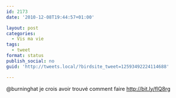 ```yaml
---
id: 2173
date: '2010-12-08T19:44:57+01:00'

layout: post
categories:
  - Vis ma vie
tags:
  - tweet
format: status
publish_social: no
guid: 'http://tweets.local/?birdsite_tweet=12593492224114688'

---
```


@burninghat je crois avoir trouvé comment faire http://bit.ly/flQ8rg